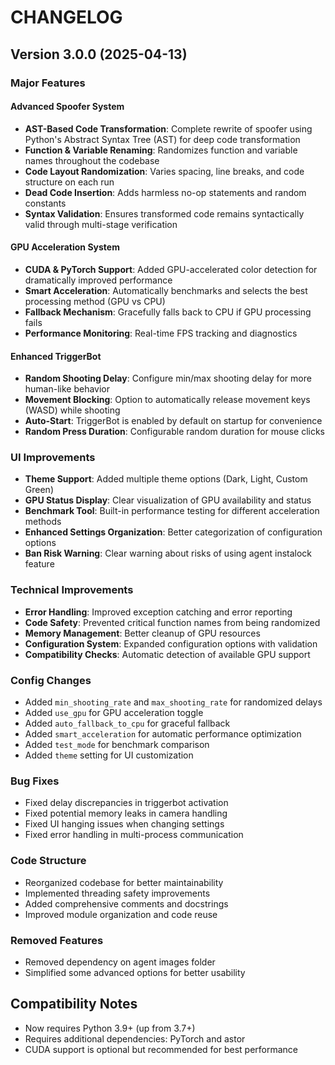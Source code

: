 # CHANGELOG

## Version 3.0.0 (2025-04-13)

### Major Features

#### Advanced Spoofer System
- **AST-Based Code Transformation**: Complete rewrite of spoofer using Python's Abstract Syntax Tree (AST) for deep code transformation
- **Function & Variable Renaming**: Randomizes function and variable names throughout the codebase
- **Code Layout Randomization**: Varies spacing, line breaks, and code structure on each run
- **Dead Code Insertion**: Adds harmless no-op statements and random constants
- **Syntax Validation**: Ensures transformed code remains syntactically valid through multi-stage verification

#### GPU Acceleration System
- **CUDA & PyTorch Support**: Added GPU-accelerated color detection for dramatically improved performance
- **Smart Acceleration**: Automatically benchmarks and selects the best processing method (GPU vs CPU)
- **Fallback Mechanism**: Gracefully falls back to CPU if GPU processing fails
- **Performance Monitoring**: Real-time FPS tracking and diagnostics

#### Enhanced TriggerBot
- **Random Shooting Delay**: Configure min/max shooting delay for more human-like behavior
- **Movement Blocking**: Option to automatically release movement keys (WASD) while shooting
- **Auto-Start**: TriggerBot is enabled by default on startup for convenience
- **Random Press Duration**: Configurable random duration for mouse clicks

### UI Improvements
- **Theme Support**: Added multiple theme options (Dark, Light, Custom Green)
- **GPU Status Display**: Clear visualization of GPU availability and status
- **Benchmark Tool**: Built-in performance testing for different acceleration methods
- **Enhanced Settings Organization**: Better categorization of configuration options
- **Ban Risk Warning**: Clear warning about risks of using agent instalock feature

### Technical Improvements
- **Error Handling**: Improved exception catching and error reporting
- **Code Safety**: Prevented critical function names from being randomized
- **Memory Management**: Better cleanup of GPU resources
- **Configuration System**: Expanded configuration options with validation
- **Compatibility Checks**: Automatic detection of available GPU support

### Config Changes
- Added `min_shooting_rate` and `max_shooting_rate` for randomized delays
- Added `use_gpu` for GPU acceleration toggle
- Added `auto_fallback_to_cpu` for graceful fallback
- Added `smart_acceleration` for automatic performance optimization
- Added `test_mode` for benchmark comparison
- Added `theme` setting for UI customization

### Bug Fixes
- Fixed delay discrepancies in triggerbot activation
- Fixed potential memory leaks in camera handling
- Fixed UI hanging issues when changing settings
- Fixed error handling in multi-process communication

### Code Structure
- Reorganized codebase for better maintainability
- Implemented threading safety improvements
- Added comprehensive comments and docstrings
- Improved module organization and code reuse

### Removed Features
- Removed dependency on agent images folder
- Simplified some advanced options for better usability

## Compatibility Notes
- Now requires Python 3.9+ (up from 3.7+)
- Requires additional dependencies: PyTorch and astor
- CUDA support is optional but recommended for best performance
